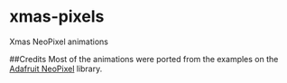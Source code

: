# xmas-pixels
Xmas NeoPixel animations

##Credits
Most of the animations were ported from the examples on the [Adafruit NeoPixel](https://github.com/adafruit/Adafruit_NeoPixel) library.
